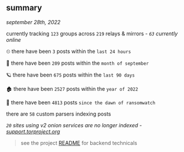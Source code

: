 
## summary
_september 28th, 2022_

currently tracking `123` groups across `219` relays & mirrors - _`63` currently online_

⏲ there have been `3` posts within the `last 24 hours`

🦈 there have been `209` posts within the `month of september`

🪐 there have been `675` posts within the `last 90 days`

🏚 there have been `2527` posts within the `year of 2022`

🦕 there have been `4813` posts `since the dawn of ransomwatch`

there are `58` custom parsers indexing posts

_`20` sites using v2 onion services are no longer indexed - [support.torproject.org](https://support.torproject.org/onionservices/v2-deprecation/)_

> see the project [README](https://github.com/joshhighet/ransomwatch#ransomwatch--) for backend technicals
